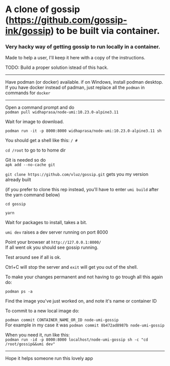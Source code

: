 # A clone of gossip (https://github.com/gossip-ink/gossip) to be built via container.

### Very hacky way of getting gossip to run locally in a container.

Made to help a user, I'll keep it here with a copy of the instructions.

TODO: Build a proper solution istead of this hack.

<hr>

Have podman (or docker) available. if on Windows, install podman desktop.       
If you have docker instead of padman, just replace all the `podman` in commands for `docker`

<hr>

Open a command prompt and do     
`podman pull widhaprasa/node-umi:10.23.0-alpine3.11`

Wait for image to download.

`podman run -it -p 8000:8000 widhaprasa/node-umi:10.23.0-alpine3.11 sh`

You should get a shell like this: `/ # `

`cd /root` to go to to home dir

Git is needed so do     
`apk add --no-cache git`

`git clone https://github.com/vluz/gossip.git` gets you my version already built

(if you prefer to clone this rep instead, you'll have to enter `umi build` after the yarn command below)

`cd gossip`

`yarn`

Wait for packages to install, takes a bit.

`umi dev` raises a dev server running on port 8000

Point your browser at `http://127.0.0.1:8000/`          
If all went ok you should see gossip running.

Test around see if all is ok.

Ctrl+C will stop the server and `exit` will get you out of the shell.

To make your changes permanent and not having to go trough all this again do:        

`podman ps -a`

Find the image you've just worked on, and note it's name or container ID         

To commit to a new local image do:        

`podman commit CONTAINER_NAME_OR_ID node-umi-gossip`          
For example in my case it was `podman commit 8b472ad8987b node-umi-gossip`

When you need it, run like this:       
`podman run -id -p 8000:8000 localhost/node-umi-gossip sh -c "cd /root/gossip&&umi dev"`

<hr>

Hope it helps someone run this lovely app


